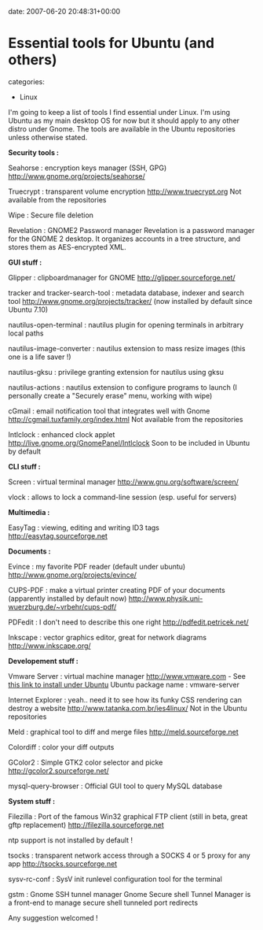 


date: 2007-06-20 20:48:31+00:00


# Essential tools for Ubuntu (and others)

categories:
- Linux


I'm going to keep a list of tools I find essential under Linux. I'm using Ubuntu as my main desktop OS for now but it should apply to any other distro under Gnome.
The tools are available in the Ubuntu repositories unless otherwise stated.

**Security tools :**

Seahorse : encryption keys manager (SSH, GPG)
http://www.gnome.org/projects/seahorse/

Truecrypt : transparent volume encryption
http://www.truecrypt.org
Not available from the repositories

Wipe : Secure file deletion

Revelation : GNOME2 Password manager
Revelation is a password manager for the GNOME 2 desktop. It organizes
accounts in a tree structure, and stores them as AES-encrypted XML.



**GUI stuff :**

Glipper : clipboardmanager for GNOME
http://glipper.sourceforge.net/

tracker and tracker-search-tool : metadata database, indexer and search tool
http://www.gnome.org/projects/tracker/ (now installed by default since Ubuntu 7.10)

nautilus-open-terminal : nautilus plugin for opening terminals in arbitrary local paths

nautilus-image-converter : nautilus extension to mass resize images (this one is a life saver !)

nautilus-gksu : privilege granting extension for nautilus using gksu 

nautilus-actions : nautilus extension to configure programs to launch (I personally create a "Securely erase" menu, working with wipe)

cGmail : email notification tool that integrates well with Gnome 
http://cgmail.tuxfamily.org/index.html
Not available from the repositories

Intlclock : enhanced clock applet
http://live.gnome.org/GnomePanel/Intlclock
Soon to be included in Ubuntu by default

**CLI stuff :**

Screen : virtual terminal manager
http://www.gnu.org/software/screen/

vlock : allows to lock a command-line session (esp. useful for servers)


**Multimedia :**

EasyTag : viewing, editing and writing ID3 tags
http://easytag.sourceforge.net


**Documents :**

Evince : my favorite PDF reader (default under ubuntu)
http://www.gnome.org/projects/evince/

CUPS-PDF : make a virtual printer creating PDF of your documents (apparently installed by default now)
http://www.physik.uni-wuerzburg.de/~vrbehr/cups-pdf/

PDFedit : I don't need to describe this one right
http://pdfedit.petricek.net/

Inkscape : vector graphics editor, great for network diagrams
http://www.inkscape.org/


**Developement stuff :**

Vmware Server : virtual machine manager
http://www.vmware.com - See [this link to install under Ubuntu](http://blog.wains.be/post/vmware-server-on-ubuntu-704-the-easy-way/)
Ubuntu package name : vmware-server

Internet Explorer : yeah.. need it to see how its funky CSS rendering can destroy a website
http://www.tatanka.com.br/ies4linux/
Not in the Ubuntu repositories

Meld : graphical tool to diff and merge files
http://meld.sourceforge.net

Colordiff : color your diff outputs

GColor2 : Simple GTK2 color selector and picke
http://gcolor2.sourceforge.net/

mysql-query-browser : Official GUI tool to query MySQL database


**System stuff :**

Filezilla : Port of the famous Win32 graphical FTP client (still in beta, great gftp replacement)
http://filezilla.sourceforge.net

ntp support is not installed by default !

tsocks : transparent network access through a SOCKS 4 or 5 proxy for any app
http://tsocks.sourceforge.net

sysv-rc-conf : SysV init runlevel configuration tool for the terminal

gstm : Gnome SSH tunnel manager
Gnome Secure shell Tunnel Manager is a front-end to manage secure shell
tunneled port redirects


Any suggestion welcomed !
